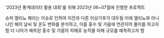 '2023년 통계데이터 활용 대회'를 위해 2023년 06~07월에 진행한 프로젝트

슈퍼 엘리뇨 해라는 이슈로 인하여 이전과 다른 이상기후가 대두됨
이에 엘리뇨와 라니냐인 해의 날씨 및 온도 변화를 분석하고, 이를 홍수 및 가뭄에 연관지어 풀이를 하고자 함
더 나아가 예측된 홍수 및 가뭄의 피해로 농작물 피해 규모를 예측하고자 함

